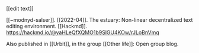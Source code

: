 [[edit text]]

[[~modnyd-salser]].  [[2022-04]].  The estuary: Non-linear decentralized text editing environment.  [[Hackmd]].  https://hackmd.io/@yaHLeQfXQMO1b9SlGU4KOw/rJLoBnVmq

Also published in [[Urbit]], in the group [[Other life]]: Open group blog.


